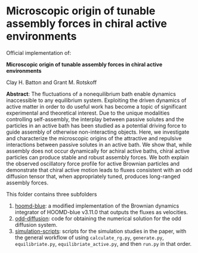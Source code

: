 # Microscopic origin of tunable assembly forces in chiral active environments

Official implementation of:

**Microscopic origin of tunable assembly forces in chiral active environments**

Clay H. Batton and Grant M. Rotskoff


**Abstract**: The fluctuations of a nonequilibrium bath enable dynamics inaccessible to any equilibrium system.
Exploiting the driven dynamics of active matter in order to do useful work has become a topic of significant experimental and theoretical interest. 
Due to the unique modalities controlling self-assembly, the interplay between passive solutes and the particles in an active bath has been studied as a potential driving force to guide assembly of otherwise non-interacting objects.
Here, we investigate and characterize the microscopic origins of the attractive and repulsive interactions between passive solutes in an active bath.
We show that, while assembly does not occur dynamically for achiral active baths, chiral active particles can produce stable and robust assembly forces.
We both explain the observed oscillatory force profile for active Brownian particles and demonstrate that chiral active motion leads to fluxes consistent with an odd diffusion tensor that, when appropriately tuned, produces long-ranged assembly forces. 

This folder contains three subfolders

1. [hoomd-blue](https://github.com/rotskoff-group/tunable-assembly/tree/main/hoomd-blue): a modified implementation of the Brownian dynamics integrator of HOOMD-blue v3.11.0 that outputs the fluxes as velocities.
2. [odd-diffusion](https://github.com/rotskoff-group/tunable-assembly/tree/main/odd-diffusion): code for obtaining the numerical solution for the odd diffusion system.
3. [simulation-scripts](https://github.com/rotskoff-group/tunable-assembly/tree/main/simulation-scripts): scripts for the simulation studies in the paper, with the general workflow of using `calculate_rg.py`, `generate.py`, `equilibriate.py`, `equilibriate_active.py`, and then `run.py` in that order.

